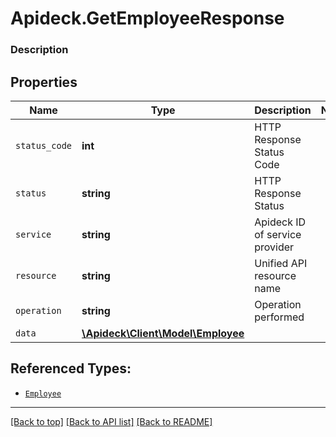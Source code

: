 # Apideck.GetEmployeeResponse

### Description

## Properties
Name | Type | Description | Notes
------------ | ------------- | ------------- | -------------
`status_code` | **int** | HTTP Response Status Code | 
`status` | **string** | HTTP Response Status | 
`service` | **string** | Apideck ID of service provider | 
`resource` | **string** | Unified API resource name | 
`operation` | **string** | Operation performed | 
`data` | [**\Apideck\Client\Model\Employee**](Employee.md) |  | 





## Referenced Types:





* [`Employee`](Employee.md)

---

[[Back to top]](#) [[Back to API list]](../../../../README.md#documentation-for-api-endpoints) [[Back to README]](../../../../README.md)


